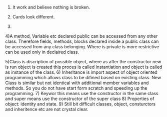 1) It work and believe nothing is broken.

2) Cards look different.

3)
 
4)A method, Variable etc declared public can be accessed from any other class. Therefore fields, methods, blocks declared inside a public class can be accessed from any class belonging. 
Where is private is more restrictive can be used only in declaired class.

5)Class is discription of possible object, where as after the constructor new is run object is created this proces is called instantiation and object is called as instance of the class.
6) Inheritance is import aspect of object oriented programming which allows class to be difined based on existing class. New Class is similar but not identical with additional member variables and methods. So you do not have start form scratch and speeding up the programming.
7) Keywor this means use the constructor in the same class and super means use the constructor of the super class
8) Properties of object: identity and state.
9) Still bit difficult classes, object, consturctors and inheritence etc are not crystal clear.
